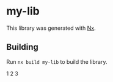 # my-lib

This library was generated with [Nx](https://nx.dev).

## Building

Run `nx build my-lib` to build the library.

1
2
3